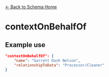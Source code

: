---
---

<br>

[← Back to Schema Home](./)

# contextOnBehalfOf

<template>
    <div v-if="this.peopleLifecycle.description" id = "container">
      <p class="larger-text">{{this.peopleLifecycle.description.properties.contextOnBehalfOf.description}}</p>
      <p >Expected Type: <strong>{{this.peopleLifecycle.description.properties.contextOnBehalfOf.type}}</strong></p>
    <table id ="property-table">
        <tr>
            <th>Property</th>
            <th>Expected Type</th>
            <th>Required</th>
            <th>Description</th>
        </tr>
        <tr v-for="item, index in this.peopleLifecycle.description.properties.contextOnBehalfOf.properties" :key="index">
            <td><a :href="index + '.html'" >{{index}}</a></td>
            <td>{{item.type}}</td>
            <td></td>
            <td>{{item.description}}</td>
        </tr>
    </table> 
    </div>
</template>

<script>
import axios from 'axios'


export default {

    data() {
        return {
          schema: [],
          citation: [],
          endpoints: [],
          filterTagging: [],
          documentationHealth: [],
          relatedResources: [],
          peopleLifecycle: [],
        }
    },
    methods: {
        whatsUp(){
          console.log(this.endpoints)
        }
    },
    computed: {
        data() {
            return this.$page.frontmatter
        }
    },
    created() {
        //returns a promise
        axios.get("https://raw.githubusercontent.com/bplmaps/data-description-schema/master/schema.json")
            .then(response => {
                this.schema = response.data.properties
                this.citation = response.data.properties.citation.properties
                this.endpoints = response.data.properties.endpoints
                this.filterTagging = response.data.properties.filterTagging.properties
                this.documentationHealth = response.data.properties.documentationHealth.properties
                this.relatedResources = response.data.properties.relatedResources.properties
                this.peopleLifecycle = response.data.properties.peopleLifecycle.properties
            }).catch(err => {
                console.log(err)
            })
    }
}
</script>

<style lang="stylus">

table#property-table
  width:100%

p.larger-text
  font-size 120%

</style>

## Example use

``` json
"contextOnBehalfOf": {
	"name": "Garrett Dash Nelson",
	"relationshipToData": "Processor/Cleaner"
}
```